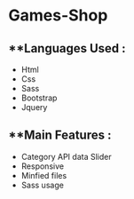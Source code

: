 # Games-Shop

**Languages Used :
-----------------
  - Html
  - Css 
  - Sass
  - Bootstrap
  - Jquery
  
**Main Features :
----------------
  - Category API data Slider
  - Responsive
  - Minfied files
  - Sass usage
